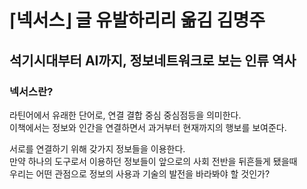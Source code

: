 # ⌈넥서스⌋ 글 유발하리리 옮김 김명주
## 석기시대부터 AI까지, 정보네트워크로 보는 인류 역사

### 넥서스란?
라틴어에서 유래한 단어로, 연결 결합 중심 중심점등을 의미한다. <br>
이책에서는 정보와 인간을 연결하면서 과거부터 현재까지의 행보를 보여준다.

서로를 연결하기 위해 갖가지 정보들을 이용한다. <br>
만약 하나의 도구로서 이용하던 정보들이 앞으로의 사회 전반을 뒤흔들게 됐을때 <br>
우리는 어떤 관점으로 정보의 사용과 기술의 발전을 바라봐야 할 것인가?
